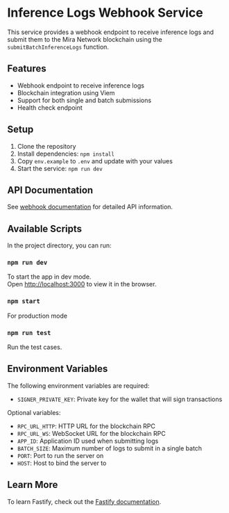 # Inference Logs Webhook Service

This service provides a webhook endpoint to receive inference logs and submit them to the Mira Network blockchain using the `submitBatchInferenceLogs` function.

## Features

- Webhook endpoint to receive inference logs
- Blockchain integration using Viem
- Support for both single and batch submissions
- Health check endpoint

## Setup

1. Clone the repository
2. Install dependencies: `npm install`
3. Copy `env.example` to `.env` and update with your values
4. Start the service: `npm run dev`

## API Documentation

See [webhook documentation](./src/routes/webhooks/README.md) for detailed API information.

## Available Scripts

In the project directory, you can run:

### `npm run dev`

To start the app in dev mode.\
Open [http://localhost:3000](http://localhost:3000) to view it in the browser.

### `npm start`

For production mode

### `npm run test`

Run the test cases.

## Environment Variables

The following environment variables are required:

- `SIGNER_PRIVATE_KEY`: Private key for the wallet that will sign transactions

Optional variables:
- `RPC_URL_HTTP`: HTTP URL for the blockchain RPC
- `RPC_URL_WS`: WebSocket URL for the blockchain RPC
- `APP_ID`: Application ID used when submitting logs
- `BATCH_SIZE`: Maximum number of logs to submit in a single batch
- `PORT`: Port to run the server on
- `HOST`: Host to bind the server to

## Learn More

To learn Fastify, check out the [Fastify documentation](https://fastify.dev/docs/latest/).
